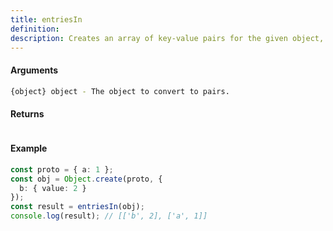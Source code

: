 ```yaml
---
title: entriesIn
definition: 
description: Creates an array of key-value pairs for the given object, including inherited properties.
---
```



#### Arguments


```bash
{object} object - The object to convert to pairs.
```


#### Returns


```bash

```


#### Example


```ts
const proto = { a: 1 };const obj = Object.create(proto, {  b: { value: 2 }});const result = entriesIn(obj);console.log(result); // [['b', 2], ['a', 1]]
```